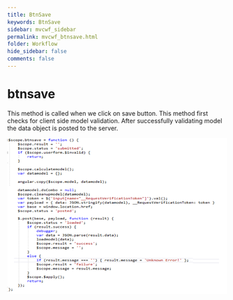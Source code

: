 ```yaml
---
title: BtnSave
keywords: BtnSave
sidebar: mvcwf_sidebar
permalink: mvcwf_btnsave.html
folder: Workflow
hide_sidebar: false
comments: false
---
```






#  btnsave

This method is called when we click on save button. This method first checks for client side model validation. After successfully validating model the data object is posted to the server.

![](images/image12.png)
